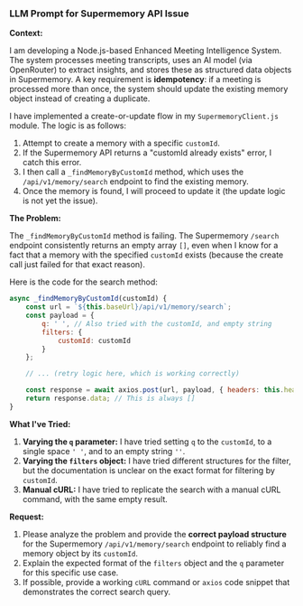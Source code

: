 
### LLM Prompt for Supermemory API Issue

**Context:**

I am developing a Node.js-based Enhanced Meeting Intelligence System. The system processes meeting transcripts, uses an AI model (via OpenRouter) to extract insights, and stores these as structured data objects in Supermemory. A key requirement is **idempotency**: if a meeting is processed more than once, the system should update the existing memory object instead of creating a duplicate.

I have implemented a create-or-update flow in my `SupermemoryClient.js` module. The logic is as follows:

1.  Attempt to create a memory with a specific `customId`.
2.  If the Supermemory API returns a "customId already exists" error, I catch this error.
3.  I then call a `_findMemoryByCustomId` method, which uses the `/api/v1/memory/search` endpoint to find the existing memory.
4.  Once the memory is found, I will proceed to update it (the update logic is not yet the issue).

**The Problem:**

The `_findMemoryByCustomId` method is failing. The Supermemory `/search` endpoint consistently returns an empty array `[]`, even when I know for a fact that a memory with the specified `customId` exists (because the create call just failed for that exact reason).

Here is the code for the search method:

```javascript
async _findMemoryByCustomId(customId) {
    const url = `${this.baseUrl}/api/v1/memory/search`;
    const payload = {
        q: ' ', // Also tried with the customId, and empty string
        filters: {
            customId: customId
        }
    };

    // ... (retry logic here, which is working correctly)

    const response = await axios.post(url, payload, { headers: this.headers });
    return response.data; // This is always []
}
```

**What I've Tried:**

1.  **Varying the `q` parameter:** I have tried setting `q` to the `customId`, to a single space `' '`, and to an empty string `''`.
2.  **Varying the `filters` object:** I have tried different structures for the filter, but the documentation is unclear on the exact format for filtering by `customId`.
3.  **Manual cURL:** I have tried to replicate the search with a manual cURL command, with the same empty result.

**Request:**

1.  Please analyze the problem and provide the **correct payload structure** for the Supermemory `/api/v1/memory/search` endpoint to reliably find a memory object by its `customId`.
2.  Explain the expected format of the `filters` object and the `q` parameter for this specific use case.
3.  If possible, provide a working `cURL` command or `axios` code snippet that demonstrates the correct search query.
